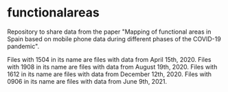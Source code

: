 # functionalareas
Repository to share data from the paper "Mapping of functional areas in Spain based on mobile phone data during different phases of the COVID-19 pandemic".

Files with 1504 in its name are files with data from April 15th, 2020.
Files with 1908 in its name are files with data from August 19th, 2020.
Files with 1612 in its name are files with data from December 12th, 2020.
Files with 0906 in its name are files with data from June 9th, 2021.
